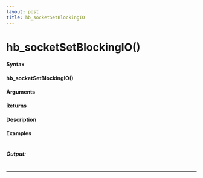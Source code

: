 ```yaml
---
layout: post
title: hb_socketSetBlockingIO
---
```


# hb_socketSetBlockingIO()


#### Syntax

#### hb_socketSetBlockingIO()

#### Arguments

#### Returns

#### Description

#### Examples

```

```

##### Output:

```

```

---